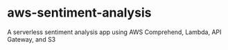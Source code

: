 # aws-sentiment-analysis
A serverless sentiment analysis app using AWS Comprehend, Lambda, API Gateway, and S3

